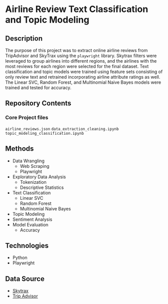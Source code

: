 # Airline Review Text Classification and Topic Modeling

## Description

The purpose of this project was to extract online airline reviews from TripAdvisor and SkyTrax using the `playwright` library. Skytrax filters were leveraged to group airlines into different regions, and the airlines with the most reviews for each region were selected for the final dataset. Text classification and topic models were trained using feature sets consisting of only review text and retrained incorporating airline attribute ratings as well. The Linear SVC, Random Forest, and Multinomial Naive Bayes models were trained and tested for accuracy.

## Repository Contents

### Core Project files

`airline_reviews.json`
`data_extraction_cleaning.ipynb`
`topic_modeling_classification.ipynb`

## Methods

- Data Wrangling
  - Web Scraping
  - Playwright
- Exploratory Data Analysis
  - Tokenization
  - Descriptive Statistics
- Text Classification
  - Linear SVC
  - Random Forest
  - Multinomial Naive Bayes
- Topic Modeling
- Sentiment Analysis
- Model Evaluation
  - Accuracy

## Technologies

- Python
- Playwright

## Data Source

- [Skytrax](https://skytraxratings.com/)
- [Trip Advisor](https://www.tripadvisor.com/)
